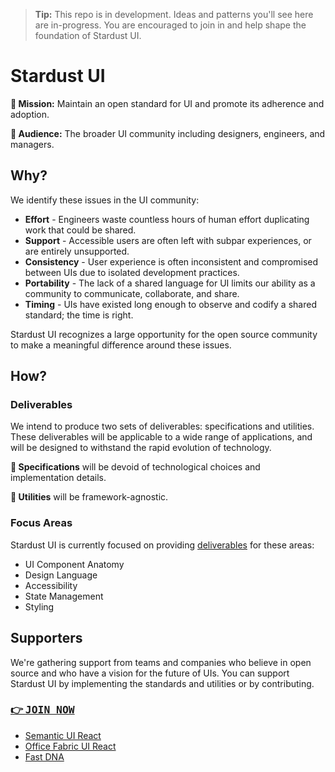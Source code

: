 >**Tip:** This repo is in development.  Ideas and patterns you'll see here are in-progress.  You are encouraged to join in and help shape the foundation of Stardust UI.

# Stardust UI

**:rocket: Mission:** Maintain an open standard for UI and promote its adherence and adoption.

**:busts_in_silhouette: Audience:** The broader UI community including designers, engineers, and managers.


## Why?

We identify these issues in the UI community:

- **Effort** - Engineers waste countless hours of human effort duplicating work that could be shared.
- **Support** - Accessible users are often left with subpar experiences, or are entirely unsupported.
- **Consistency** - User experience is often inconsistent and compromised between UIs due to isolated development practices.
- **Portability** - The lack of a shared language for UI limits our ability as a community to communicate, collaborate, and share.
- **Timing** - UIs have existed long enough to observe and codify a shared standard; the time is right.

Stardust UI recognizes a large opportunity for the open source community to make a meaningful difference around these issues.

## How?

### Deliverables

We intend to produce two sets of deliverables: specifications and utilities. These deliverables will be applicable to a wide range of applications, and will be designed to withstand the rapid evolution of technology.

**:scroll: Specifications** will be devoid of technological choices and implementation details.

**:wrench: Utilities** will be framework-agnostic.

### Focus Areas

Stardust UI is currently focused on providing [deliverables](#deliverables) for these areas:

- UI Component Anatomy
- Design Language
- Accessibility
- State Management
- Styling

## Supporters

We're gathering support from teams and companies who believe in open source and who have a vision for the future of UIs.  You can support Stardust UI by implementing the standards and utilities or by contributing.

### [:point_right: <kbd>JOIN NOW</kbd>][1]

- [Semantic UI React](https://github.com/Semantic-Org/Semantic-UI-React)
- [Office Fabric UI React](https://github.com/OfficeDev/office-ui-fabric-react)
- [Fast DNA](https://github.com/Microsoft/fast-dna)

<!-- A Pre-filled issue template to join -->
[1]: https://github.com/stardust-ui/specifications/issues/new?title=Request%20to%20join&body=%3CWelcome!%20We%27d%20love%20to%20hear%20about%20you,%20your%20team,%20and%20your%20goals...%3E
